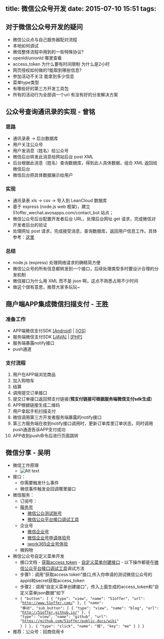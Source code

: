 title: 微信公众号开发
date: 2015-07-10 15:51
tags:
---

## 对于微信公众号开发的疑问

- 微信公众点与自己服务器配对流程
- 本地如何调试
- 微信整体流程中用到的一些特殊协议?
- openId/unionId 哪里查看
- access_token 为什么要有时间限制 为什么是2小时
- 网页授权如何做的?能取到哪些信息?
- 参加活动不关注 能拿到多少信息
- 菜单type类型
- 有哪些好的第三方开发工具包
- 所有的活动行为全部调一个url 有没有好的分发解决方案


## 公众号查询通讯录的实现 - 曾铭

### 思路
- 通讯录表 -> 后台数据库
- 用户关注公众号
- 用户发消息（姓名）给公众号
- 微信后台转发此消息给网站后台 post XML
- 后台根据此消息（姓名）查询数据库，得到此人具体数据，组合 XML 返回给微信后台
- 微信后台把具体数据展示给用户

### 实现
- 通讯录表 xls -> csv -> 导入到 LeanCloud 数据库
- 基于 express (node.js web 框架)，建立 51offer_wechat.avosapps.com/contact_bot 站点；
- 微信公众号后台配置开发者后台 URL，处理后台网址 get 请求，完成微信对开发者后台的验证
- 处理网址 post 请求，完成接受消息，查询数据库，返回用户信息工作。具体参考：[这里](https://github.com/51offer/wechat_bot/commit/25d457c7430d88167d62b053a5d072d588c9c95b)

### 总结
- node.js (express) 处理网络请求的确精简方便
- 微信公众号的所有信息都转发到一个接口，后续处理类型多时要设计合理的分发机制
- 微信接口为什么用 XML 而不是 json 啊，这点不熟悉占用不少时间
- 做这个很有意思，推荐大家多玩玩~

## 商户端APP集成微信扫描支付 - 王胜

### 准备工作

* APP端微信支付SDK
  [[Android]](https://open.weixin.qq.com/cgi-bin/showdocument?action=dir_list&t=resource/res_list&verify=1&id=open1419317784&token=&lang=zh_CN) | [[iOS]](https://open.weixin.qq.com/cgi-bin/showdocument?action=dir_list&t=resource/res_list&verify=1&id=open1419317782&token=&lang=zh_CN)
* 服务端微信支付SDK
  [[JAVA]](https://pay.weixin.qq.com/wiki/doc/api/download/wxpay_scanpay_java_sdk_proj-master.zip) |
  [[PHP]](https://pay.weixin.qq.com/wiki/doc/api/download/WxpayAPI_php_v3.zip)
* 服务端暴露notify接口
* push通道

### 支付流程

1. 用户在APP端浏览商品
2. 加入购物车
3. 结算
4. 调用提交订单接口
5. 提交订单接口返回预支付链接(**预支付链接可根据服务端微信支付sdk生成**)
6. APP根据链接生成二维码
7. 用户拿起手机扫描支付
8. 微信调用第三方开发者服务端暴露的notify接口
9. 第三方服务端在收到notify接口调用时，更新订单库里订单状态，同时调用push通道告诉APP支付成功
10. APP收到push命令后进行页面跳转
 


## 微信分享 - 吴明
- 微信工作原理
  - ![Alt text](http://img.blog.csdn.net/20140823103621745?watermark/2/text/aHR0cDovL2Jsb2cuY3Nkbi5uZXQvR29vZFNob3Q=/font/5a6L5L2T/fontsize/400/fill/I0JBQkFCMA==/dissolve/70/gravity/SouthEast)
- 接口：
    - 你需要触发什么事件
    - 微信事件触发会回调哪里接口
- 微信服务：
  - 订阅号：
  - [服务号](https://mp.weixin.qq.com)
     - [微信公众测试账号](http://mp.weixin.qq.com/debug/cgi-bin/sandbox?t=sandbox/login)
     - [微信公众平台接口调试工具](http://mp.weixin.qq.com/debug)
  - 企业号
     - [微信企业号](https://qy.weixin.qq.com)
     - [微信企业号申请体验号](https://qy.weixin.qq.com/try)
     - [iwork365企业号体验](http://www.iwork365.com/experience)
  - 微购物
 - 微信公众号自定义菜单开发
      - 接口文档
            - [获取access token](http://mp.weixin.qq.com/wiki/11/0e4b294685f817b95cbed85ba5e82b8f.html)
            - [自定义菜单创建接口](http://mp.weixin.qq.com/wiki/13/43de8269be54a0a6f64413e4dfa94f39.html)
            - 以下操作都是在[微信公众平台接口调试工具](http://mp.weixin.qq.com/debug)调试方法
      - 步骤1：调用“获取access token”接口,传入你申请的测试微信公众号的appid和secret获取access_token
      - 步骤2：调用“自定义菜单创建接口”，传入上面生成的access_token和“自定义菜单json数据"如下
      - <code>{
    "button": [
        {
            "type": "view", 
            "name": "51offer", 
            "url": "http://www.51offer.com/"
        }, 
        {
            "name": "移动", 
            "sub_button": [
                {
                    "type": "view", 
                    "name": "blog", 
                    "url": "http://51offer.github.io/"
                }, 
                {
                    "type": "view", 
                    "name": "github", 
                    "url": "https://github.com/51offer/public-docs/wiki"
                }
            ]
        }, 
        {
            "type": "click", 
            "name": "我", 
            "key": "me"
        }
    ]
}</code>
- 推荐：公众号：招商信用卡
